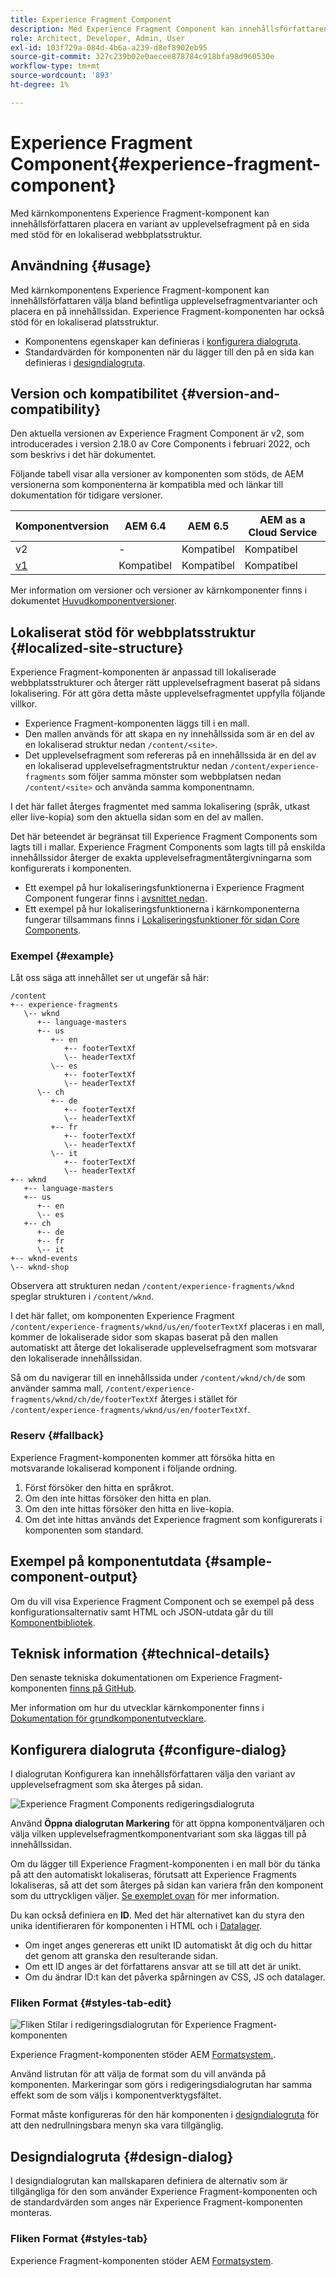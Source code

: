 ```yaml
---
title: Experience Fragment Component
description: Med Experience Fragment Component kan innehållsförfattaren lägga till en upplevelsefragmentvariant på en sida.
role: Architect, Developer, Admin, User
exl-id: 103f729a-084d-4b6a-a239-d8ef8902eb95
source-git-commit: 327c239b02e0aecee878784c918bfa98d960530e
workflow-type: tm+mt
source-wordcount: '893'
ht-degree: 1%

---
```


# Experience Fragment Component{#experience-fragment-component}

Med kärnkomponentens Experience Fragment-komponent kan innehållsförfattaren placera en variant av upplevelsefragment på en sida med stöd för en lokaliserad webbplatsstruktur.

## Användning {#usage}

Med kärnkomponentens Experience Fragment-komponent kan innehållsförfattaren välja bland befintliga upplevelsefragmentvarianter och placera en på innehållssidan. Experience Fragment-komponenten har också stöd för en lokaliserad platsstruktur.

* Komponentens egenskaper kan definieras i [konfigurera dialogruta](#configure-dialog).
* Standardvärden för komponenten när du lägger till den på en sida kan definieras i [designdialogruta](#design-dialog).

## Version och kompatibilitet {#version-and-compatibility}

Den aktuella versionen av Experience Fragment Component är v2, som introducerades i version 2.18.0 av Core Components i februari 2022, och som beskrivs i det här dokumentet.

Följande tabell visar alla versioner av komponenten som stöds, de AEM versionerna som komponenterna är kompatibla med och länkar till dokumentation för tidigare versioner.

| Komponentversion | AEM 6.4 | AEM 6.5 | AEM as a Cloud Service |
|--- |--- |---|---|
| v2 | - | Kompatibel | Kompatibel |
| [v1](v1/experience-fragment.md) | Kompatibel | Kompatibel | Kompatibel |

Mer information om versioner och versioner av kärnkomponenter finns i dokumentet [Huvudkomponentversioner](/help/versions.md).

## Lokaliserat stöd för webbplatsstruktur {#localized-site-structure}

Experience Fragment-komponenten är anpassad till lokaliserade webbplatsstrukturer och återger rätt upplevelsefragment baserat på sidans lokalisering. För att göra detta måste upplevelsefragmentet uppfylla följande villkor.

* Experience Fragment-komponenten läggs till i en mall.
* Den mallen används för att skapa en ny innehållssida som är en del av en lokaliserad struktur nedan `/content/<site>`.
* Det upplevelsefragment som refereras på en innehållssida är en del av en lokaliserad upplevelsefragmentstruktur nedan `/content/experience-fragments` som följer samma mönster som webbplatsen nedan `/content/<site>` och använda samma komponentnamn.

I det här fallet återges fragmentet med samma lokalisering (språk, utkast eller live-kopia) som den aktuella sidan som en del av mallen.

Det här beteendet är begränsat till Experience Fragment Components som lagts till i mallar. Experience Fragment Components som lagts till på enskilda innehållssidor återger de exakta upplevelsefragmentåtergivningarna som konfigurerats i komponenten.

* Ett exempel på hur lokaliseringsfunktionerna i Experience Fragment Component fungerar finns i [avsnittet nedan](#example).
* Ett exempel på hur lokaliseringsfunktionerna i kärnkomponenterna fungerar tillsammans finns i [Lokaliseringsfunktioner för sidan Core Components](/help/get-started/localization.md).

### Exempel {#example}

Låt oss säga att innehållet ser ut ungefär så här:

```
/content
+-- experience-fragments
   \-- wknd
      +-- language-masters
      +-- us
         +-- en
            +-- footerTextXf
            \-- headerTextXf
         \-- es
            +-- footerTextXf
            \-- headerTextXf
      \-- ch
         +-- de
            +-- footerTextXf
            \-- headerTextXf
         +-- fr
            +-- footerTextXf
            \-- headerTextXf
         \-- it
            +-- footerTextXf
            \-- headerTextXf
+-- wknd
   +-- language-masters
   +-- us
      +-- en
      \-- es
   +-- ch
      +-- de
      +-- fr
      \-- it
+-- wknd-events
\-- wknd-shop
```

Observera att strukturen nedan `/content/experience-fragments/wknd` speglar strukturen i `/content/wknd`.

I det här fallet, om komponenten Experience Fragment `/content/experience-fragments/wknd/us/en/footerTextXf` placeras i en mall, kommer de lokaliserade sidor som skapas baserat på den mallen automatiskt att återge det lokaliserade upplevelsefragment som motsvarar den lokaliserade innehållssidan.

Så om du navigerar till en innehållssida under `/content/wknd/ch/de` som använder samma mall, `/content/experience-fragments/wknd/ch/de/footerTextXf` återges i stället för `/content/experience-fragments/wknd/us/en/footerTextXf`.

### Reserv {#fallback}

Experience Fragment-komponenten kommer att försöka hitta en motsvarande lokaliserad komponent i följande ordning.

1. Först försöker den hitta en språkrot.
1. Om den inte hittas försöker den hitta en plan.
1. Om den inte hittas försöker den hitta en live-kopia.
1. Om det inte hittas används det Experience fragment som konfigurerats i komponenten som standard.

## Exempel på komponentutdata {#sample-component-output}

Om du vill visa Experience Fragment Component och se exempel på dess konfigurationsalternativ samt HTML och JSON-utdata går du till [Komponentbibliotek](https://adobe.com/go/aem_cmp_library_xf).

## Teknisk information {#technical-details}

Den senaste tekniska dokumentationen om Experience Fragment-komponenten [finns på GitHub](https://adobe.com/go/aem_cmp_tech_xf_v2).

Mer information om hur du utvecklar kärnkomponenter finns i [Dokumentation för grundkomponentutvecklare](/help/developing/overview.md).

## Konfigurera dialogruta {#configure-dialog}

I dialogrutan Konfigurera kan innehållsförfattaren välja den variant av upplevelsefragment som ska återges på sidan.

![Experience Fragment Components redigeringsdialogruta](/help/assets/experience-fragment-edit.png)

Använd **Öppna dialogrutan Markering** för att öppna komponentväljaren och välja vilken upplevelsefragmentkomponentvariant som ska läggas till på innehållssidan.

Om du lägger till Experience Fragment-komponenten i en mall bör du tänka på att den automatiskt lokaliseras, förutsatt att Experience Fragments lokaliseras, så att det som återges på sidan kan variera från den komponent som du uttryckligen väljer. [Se exemplet ovan](#example) för mer information.

Du kan också definiera en **ID**. Med det här alternativet kan du styra den unika identifieraren för komponenten i HTML och i [Datalager](/help/developing/data-layer/overview.md).

* Om inget anges genereras ett unikt ID automatiskt åt dig och du hittar det genom att granska den resulterande sidan.
* Om ett ID anges är det författarens ansvar att se till att det är unikt.
* Om du ändrar ID:t kan det påverka spårningen av CSS, JS och datalager.

### Fliken Format {#styles-tab-edit}

![Fliken Stilar i redigeringsdialogrutan för Experience Fragment-komponenten](/help/assets/experience-fragment-edit-styles.png)

Experience Fragment-komponenten stöder AEM [Formatsystem.](/help/get-started/authoring.md#component-styling).

Använd listrutan för att välja de format som du vill använda på komponenten. Markeringar som görs i redigeringsdialogrutan har samma effekt som de som väljs i komponentverktygsfältet.

Format måste konfigureras för den här komponenten i [designdialogruta](#design-dialog) för att den nedrullningsbara menyn ska vara tillgänglig.

## Designdialogruta {#design-dialog}

I designdialogrutan kan mallskaparen definiera de alternativ som är tillgängliga för den som använder Experience Fragment-komponenten och de standardvärden som anges när Experience Fragment-komponenten monteras.

### Fliken Format {#styles-tab}

Experience Fragment-komponenten stöder AEM [Formatsystem](/help/get-started/authoring.md#component-styling).
